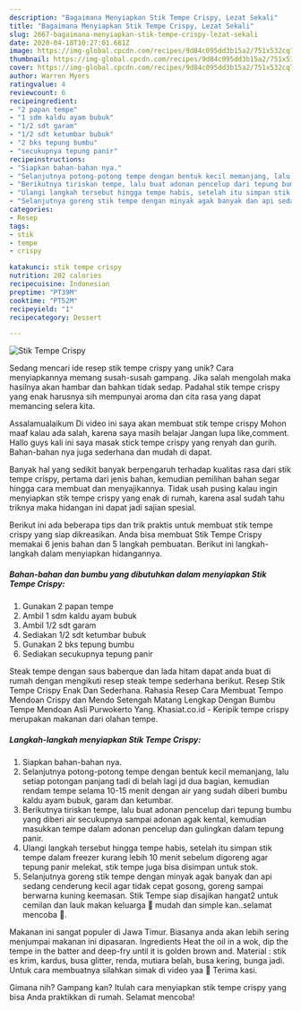 ```yaml
---
description: "Bagaimana Menyiapkan Stik Tempe Crispy, Lezat Sekali"
title: "Bagaimana Menyiapkan Stik Tempe Crispy, Lezat Sekali"
slug: 2667-bagaimana-menyiapkan-stik-tempe-crispy-lezat-sekali
date: 2020-04-18T10:27:01.681Z
image: https://img-global.cpcdn.com/recipes/9d84c095dd3b15a2/751x532cq70/stik-tempe-crispy-foto-resep-utama.jpg
thumbnail: https://img-global.cpcdn.com/recipes/9d84c095dd3b15a2/751x532cq70/stik-tempe-crispy-foto-resep-utama.jpg
cover: https://img-global.cpcdn.com/recipes/9d84c095dd3b15a2/751x532cq70/stik-tempe-crispy-foto-resep-utama.jpg
author: Warren Myers
ratingvalue: 4
reviewcount: 6
recipeingredient:
- "2 papan tempe"
- "1 sdm kaldu ayam bubuk"
- "1/2 sdt garam"
- "1/2 sdt ketumbar bubuk"
- "2 bks tepung bumbu"
- "secukupnya tepung panir"
recipeinstructions:
- "Siapkan bahan-bahan nya."
- "Selanjutnya potong-potong tempe dengan bentuk kecil memanjang, lalu setiap potongan panjang tadi di belah lagi jd dua bagian, kemudian rendam tempe selama 10-15 menit dengan air yang sudah diberi bumbu kaldu ayam bubuk, garam dan ketumbar."
- "Berikutnya tiriskan tempe, lalu buat adonan pencelup dari tepung bumbu yang diberi air secukupnya sampai adonan agak kental, kemudian masukkan tempe dalam adonan pencelup dan gulingkan dalam tepung panir."
- "Ulangi langkah tersebut hingga tempe habis, setelah itu simpan stik tempe dalam freezer kurang lebih 10 menit sebelum digoreng agar tepung panir melekat, stik tempe juga bisa disimpan untuk stok."
- "Selanjutnya goreng stik tempe dengan minyak agak banyak dan api sedang cenderung kecil agar tidak cepat gosong, goreng sampai berwarna kuning keemasan. Stik Tempe siap disajikan hangat2 untuk cemilan dan lauk makan keluarga 🥰 mudah dan simple kan..selamat mencoba 🤗."
categories:
- Resep
tags:
- stik
- tempe
- crispy

katakunci: stik tempe crispy 
nutrition: 202 calories
recipecuisine: Indonesian
preptime: "PT39M"
cooktime: "PT52M"
recipeyield: "1"
recipecategory: Dessert

---
```



![Stik Tempe Crispy](https://img-global.cpcdn.com/recipes/9d84c095dd3b15a2/751x532cq70/stik-tempe-crispy-foto-resep-utama.jpg)

Sedang mencari ide resep stik tempe crispy yang unik? Cara menyiapkannya memang susah-susah gampang. Jika salah mengolah maka hasilnya akan hambar dan bahkan tidak sedap. Padahal stik tempe crispy yang enak harusnya sih mempunyai aroma dan cita rasa yang dapat memancing selera kita.

Assalamualaikum Di video ini saya akan membuat stik tempe crispy Mohon maaf kalau ada salah, karena saya masih belajar Jangan lupa like,comment. Hallo guys kali ini saya masak stick tempe crispy yang renyah dan gurih. Bahan-bahan nya juga sederhana dan mudah di dapat.

Banyak hal yang sedikit banyak berpengaruh terhadap kualitas rasa dari stik tempe crispy, pertama dari jenis bahan, kemudian pemilihan bahan segar hingga cara membuat dan menyajikannya. Tidak usah pusing kalau ingin menyiapkan stik tempe crispy yang enak di rumah, karena asal sudah tahu triknya maka hidangan ini dapat jadi sajian spesial.


Berikut ini ada beberapa tips dan trik praktis untuk membuat stik tempe crispy yang siap dikreasikan. Anda bisa membuat Stik Tempe Crispy memakai 6 jenis bahan dan 5 langkah pembuatan. Berikut ini langkah-langkah dalam menyiapkan hidangannya.

<!--inarticleads1-->

##### Bahan-bahan dan bumbu yang dibutuhkan dalam menyiapkan Stik Tempe Crispy:

1. Gunakan 2 papan tempe
1. Ambil 1 sdm kaldu ayam bubuk
1. Ambil 1/2 sdt garam
1. Sediakan 1/2 sdt ketumbar bubuk
1. Gunakan 2 bks tepung bumbu
1. Sediakan secukupnya tepung panir


Steak tempe dengan saus baberque dan lada hitam dapat anda buat di rumah dengan mengikuti resep steak tempe sederhana berikut. Resep Stik Tempe Crispy Enak Dan Sederhana. Rahasia Resep Cara Membuat Tempo Mendoan Crispy dan Mendo Setengah Matang Lengkap Dengan Bumbu Tempe Mendoan Asli Purwokerto Yang. Khasiat.co.id - Keripik tempe crispy merupakan makanan dari olahan tempe. 

<!--inarticleads2-->

##### Langkah-langkah menyiapkan Stik Tempe Crispy:

1. Siapkan bahan-bahan nya.
1. Selanjutnya potong-potong tempe dengan bentuk kecil memanjang, lalu setiap potongan panjang tadi di belah lagi jd dua bagian, kemudian rendam tempe selama 10-15 menit dengan air yang sudah diberi bumbu kaldu ayam bubuk, garam dan ketumbar.
1. Berikutnya tiriskan tempe, lalu buat adonan pencelup dari tepung bumbu yang diberi air secukupnya sampai adonan agak kental, kemudian masukkan tempe dalam adonan pencelup dan gulingkan dalam tepung panir.
1. Ulangi langkah tersebut hingga tempe habis, setelah itu simpan stik tempe dalam freezer kurang lebih 10 menit sebelum digoreng agar tepung panir melekat, stik tempe juga bisa disimpan untuk stok.
1. Selanjutnya goreng stik tempe dengan minyak agak banyak dan api sedang cenderung kecil agar tidak cepat gosong, goreng sampai berwarna kuning keemasan. Stik Tempe siap disajikan hangat2 untuk cemilan dan lauk makan keluarga 🥰 mudah dan simple kan..selamat mencoba 🤗.


Makanan ini sangat populer di Jawa Timur. Biasanya anda akan lebih sering menjumpai makanan ini dipasaran. Ingredients Heat the oil in a wok, dip the tempe in the batter and deep-fry until it is golden brown and. Material : stik es krim, kardus, busa glitter, renda, mutiara belah, busa kering, bunga jadi. Untuk cara membuatnya silahkan simak di video yaa 🧐 Terima kasi. 

Gimana nih? Gampang kan? Itulah cara menyiapkan stik tempe crispy yang bisa Anda praktikkan di rumah. Selamat mencoba!
